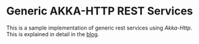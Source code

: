 # Generic AKKA-HTTP REST Services

This is a sample implementation of generic rest services using _Akka-Http_. 
This is explained  in detail in the [blog](http://reactore.com/generic-rest-api-services-using-akka-http).
